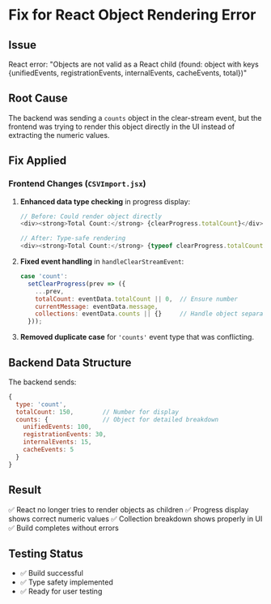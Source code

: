 # Fix for React Object Rendering Error

## Issue
React error: "Objects are not valid as a React child (found: object with keys {unifiedEvents, registrationEvents, internalEvents, cacheEvents, total})"

## Root Cause
The backend was sending a `counts` object in the clear-stream event, but the frontend was trying to render this object directly in the UI instead of extracting the numeric values.

## Fix Applied

### Frontend Changes (`CSVImport.jsx`)

1. **Enhanced data type checking** in progress display:
   ```javascript
   // Before: Could render object directly
   <div><strong>Total Count:</strong> {clearProgress.totalCount}</div>
   
   // After: Type-safe rendering
   <div><strong>Total Count:</strong> {typeof clearProgress.totalCount === 'number' ? clearProgress.totalCount : 0}</div>
   ```

2. **Fixed event handling** in `handleClearStreamEvent`:
   ```javascript
   case 'count':
     setClearProgress(prev => ({
       ...prev,
       totalCount: eventData.totalCount || 0,  // Ensure number
       currentMessage: eventData.message,
       collections: eventData.counts || {}     // Handle object separately
     }));
   ```

3. **Removed duplicate case** for `'counts'` event type that was conflicting.

## Backend Data Structure
The backend sends:
```javascript
{
  type: 'count',
  totalCount: 150,        // Number for display
  counts: {               // Object for detailed breakdown
    unifiedEvents: 100,
    registrationEvents: 30,
    internalEvents: 15,
    cacheEvents: 5
  }
}
```

## Result
✅ React no longer tries to render objects as children
✅ Progress display shows correct numeric values
✅ Collection breakdown shows properly in UI
✅ Build completes without errors

## Testing Status
- ✅ Build successful
- ✅ Type safety implemented
- ✅ Ready for user testing